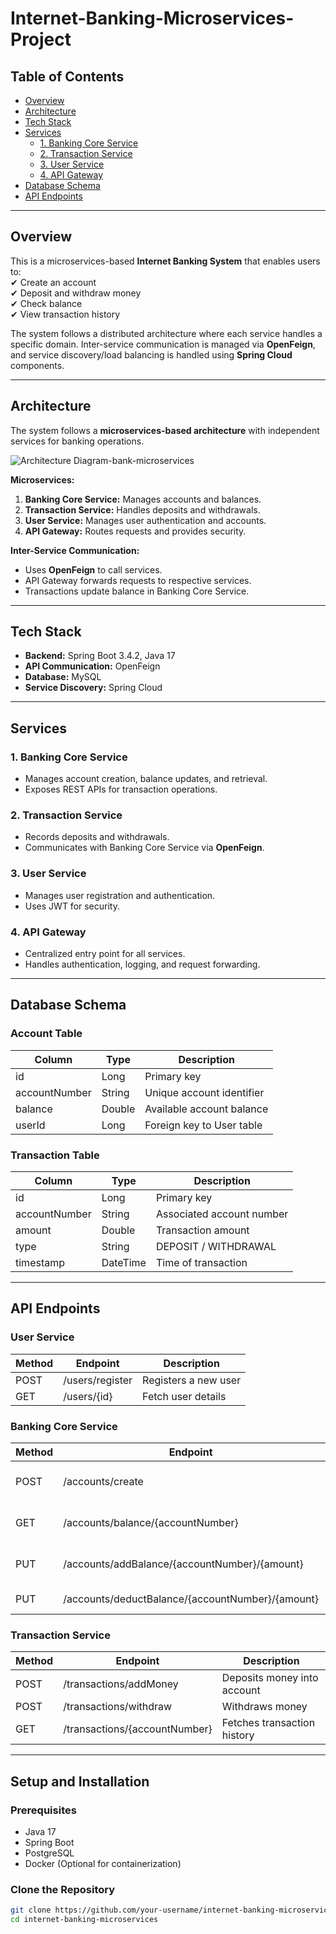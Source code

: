 # **Internet-Banking-Microservices-Project**
 
## **Table of Contents**  
- [Overview](#overview)  
- [Architecture](#architecture)  
- [Tech Stack](#tech-stack)  
- [Services](#services)  
  - [1. Banking Core Service](#1-banking-core-service)  
  - [2. Transaction Service](#2-transaction-service)  
  - [3. User Service](#3-user-service)  
  - [4. API Gateway](#4-api-gateway)  
- [Database Schema](#database-schema)  
- [API Endpoints](#api-endpoints)  
 
---
 
## **Overview**  
This is a microservices-based **Internet Banking System** that enables users to:  
✔ Create an account  
✔ Deposit and withdraw money  
✔ Check balance  
✔ View transaction history  
 
The system follows a distributed architecture where each service handles a specific domain. Inter-service communication is managed via **OpenFeign**, and service discovery/load balancing is handled using **Spring Cloud** components.  
 
---
 
## **Architecture**  
The system follows a **microservices-based architecture** with independent services for banking operations.  
 
![Architecture Diagram-bank-microservices](https://github.com/user-attachments/assets/2cdfbb1f-25eb-4368-990d-4714988d9d37)
  
 
**Microservices:**  
1. **Banking Core Service:** Manages accounts and balances.  
2. **Transaction Service:** Handles deposits and withdrawals.  
3. **User Service:** Manages user authentication and accounts.  
4. **API Gateway:** Routes requests and provides security.  
 
**Inter-Service Communication:**  
- Uses **OpenFeign** to call services.  
- API Gateway forwards requests to respective services.  
- Transactions update balance in Banking Core Service.  
 
---
 
## **Tech Stack**  
- **Backend:** Spring Boot 3.4.2, Java 17  
- **API Communication:** OpenFeign  
- **Database:** MySQL  
- **Service Discovery:** Spring Cloud 
 
---
 
## **Services**  
 
### **1. Banking Core Service**  
- Manages account creation, balance updates, and retrieval.  
- Exposes REST APIs for transaction operations.  
 
### **2. Transaction Service**  
- Records deposits and withdrawals.  
- Communicates with Banking Core Service via **OpenFeign**.  
 
### **3. User Service**  
- Manages user registration and authentication.  
- Uses JWT for security.  
 
### **4. API Gateway**  
- Centralized entry point for all services.  
- Handles authentication, logging, and request forwarding.  
 
---
 
## **Database Schema**  
### **Account Table**
| Column         | Type       | Description                 |
|---------------|-----------|-----------------------------|
| id            | Long      | Primary key                 |
| accountNumber | String    | Unique account identifier  |
| balance       | Double    | Available account balance  |
| userId        | Long      | Foreign key to User table  |
 
### **Transaction Table**
| Column         | Type       | Description                 |
|---------------|-----------|-----------------------------|
| id            | Long      | Primary key                 |
| accountNumber | String    | Associated account number  |
| amount        | Double    | Transaction amount         |
| type          | String    | DEPOSIT / WITHDRAWAL       |
| timestamp     | DateTime  | Time of transaction        |
 
---
 
## **API Endpoints**  
 
### **User Service**
| Method | Endpoint               | Description              |
|--------|------------------------|--------------------------|
| POST   | /users/register        | Registers a new user    |
| GET    | /users/{id}            | Fetch user details      |
 
### **Banking Core Service**
| Method | Endpoint                        | Description                    |
|--------|---------------------------------|--------------------------------|
| POST   | /accounts/create               | Creates a new account         |
| GET    | /accounts/balance/{accountNumber} | Retrieves account balance    |
| PUT    | /accounts/addBalance/{accountNumber}/{amount} | Adds money to account |
| PUT    | /accounts/deductBalance/{accountNumber}/{amount} | Withdraws money |
 
### **Transaction Service**
| Method | Endpoint                      | Description                  |
|--------|-------------------------------|------------------------------|
| POST   | /transactions/addMoney        | Deposits money into account |
| POST   | /transactions/withdraw        | Withdraws money             |
| GET    | /transactions/{accountNumber} | Fetches transaction history |
 
---
 
## **Setup and Installation**  
 
### **Prerequisites**  
- Java 17  
- Spring Boot  
- PostgreSQL  
- Docker (Optional for containerization)  
 
### **Clone the Repository**  
```bash
git clone https://github.com/your-username/internet-banking-microservices.git
cd internet-banking-microservices

